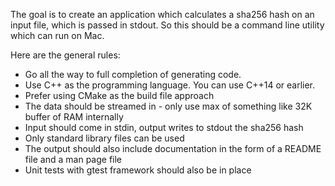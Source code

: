 The goal is to create an application which calculates a sha256 hash on an input file, which is passed in stdout. So this should be a command line utility which can run on Mac.

Here are the general rules:

- Go all the way to full completion of generating code.
- Use C++ as the programming language. You can use C++14 or earlier.
- Prefer using CMake as the build file approach
- The data should be streamed in - only use max of something like 32K buffer of RAM internally
- Input should come in stdin, output writes to stdout the sha256 hash
- Only standard library files can be used
- The output should also include documentation in the form of a README file and a man page file
- Unit tests with gtest framework should also be in place